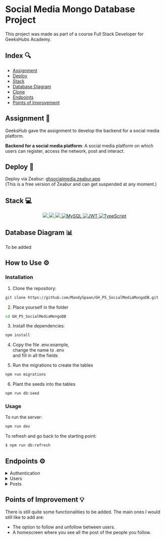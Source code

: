 # Social Media Mongo Database Project

This project was made as part of a course Full Stack Developer for GeeksHubs Academy.

## Index 🔍

- [Assignment](#assignment-)
- [Deploy](#deploy)
- [Stack](#stack)
- [Database Diagram](#database-diagram)
- [Clone](#clone)
- [Endpoints](#endpoints)
- [Points of Improvement](#points-of-improvement)

## Assignment 📝

GeeksHub gave the assignment to develop the backend for a social media platform.

**Backend for a social media platform**: A social media platform on which users can register, access the network, post and interact.

## Deploy 💫

Deploy via Zeabur: [ghsocialmedia.zeabur.app](https://ghsocialmedia.zeabur.app/) <br>
(This is a free version of Zeabur and can get suspended at any moment.)

## Stack 💻

<div align="center">
<a href="https://www.expressjs.com/">
    <img src= "https://img.shields.io/badge/express.js-%23404d59.svg?style=for-the-badge&logo=express&logoColor=%2361DAFB"/>
</a>
<a href="https://nodejs.org/es/">
    <img src= "https://img.shields.io/badge/node.js-026E00?style=for-the-badge&logo=node.js&logoColor=white"/>
</a>
<a href="https://developer.mozilla.org/es/docs/Web/JavaScript">
    <img src= "https://img.shields.io/badge/javascipt-EFD81D?style=for-the-badge&logo=javascript&logoColor=black"/>
</a>
<a href="https://www.mongodb.com/">
    <img src="https://img.shields.io/badge/MongoDB-%234ea94b.svg?style=for-the-badge&logo=mongodb&logoColor=white" alt="MySQL" />
</a>
<a href="">
    <img src="https://img.shields.io/badge/JWT-000000?style=for-the-badge&logo=jsonwebtokens&logoColor=white" alt="JWT" />
</a>
<a href="">
    <img src="https://img.shields.io/badge/bcrypt-3178C6?style=for-the-badge&" alt="TypeScript" />
</a>
 </div>

## Database Diagram 📊

To be added

<!-- This diagram shows the structure of the database tables. -->

<!-- ![Database Diagram](./img/db-diagram.png) -->

## How to Use ⚙️

### Installation

1. Clone the repository:

```sh
git clone https://github.com/MandySpaan/GH_P5_SocialMediaMongoDB.git
```

2. Place yourself in the folder

```sh
cd GH_P5_SocialMediaMongoDB
```

3. Install the dependencies:

```sh
npm install
```

4. Copy the file .env.example, </br>
   change the name to .env </br>
   and fill in all the fields

5. Run the migrations to create the tables

```sh
npm run migrations
```

6. Plant the seeds into the tables

```sh
npm run db:seed
```

### Usage

To run the server:

```sh
npm run dev
```

To refresh and go back to the starting point:

```sh
$ npm run db:refresh
```

## Endpoints ⚙️

<details>
<summary>Authentication</summary>

| Method |        URI         |            Action             |             Auth              |                                 Body                                  |
| :----: | :----------------: | :---------------------------: | :---------------------------: | :-------------------------------------------------------------------: |
|  POST  | /api/auth/register |      Register a new user      | <center>N/A (public)</center> | `{ "email": "youremail@email.com",`<br>`"password": "yourPassword" }` |
|  POST  |  /api/auth/login   | Login a user and return a JWT | <center>N/A (public)</center> | `{ "email": "youremail@email.com",`<br>`"password": "yourPassword" }` |

</details>

<details>
<summary>Users</summary>

| Method |          URI           |            Action            |             Auth              |                                                              Body                                                              |
| :----: | :--------------------: | :--------------------------: | :---------------------------: | :----------------------------------------------------------------------------------------------------------------------------: |
|  GET   |       /api/users       |        View all users        |     Token (isSuperAdmin)      |                                                      <center>N/A</center>                                                      |
|  GET   |   /api/users/profile   |  View your own user profile  |         Token (user)          |                                                      <center>N/A</center>                                                      |
|  GET   | /api/users/profile/:id | View user profile by user id | <center>N/A (public)</center> |                                                      <center>N/A</center>                                                      |
|  PUT   |   /api/users/profile   |     Update user profile      |         Token (user)          | `{ "first_name": "newFirstName",`<br>`"last_name": "newLastName",`<br>` "email": "newEmail",`<br>`"password": "newPassword" }` |

</details>

<details>
<summary>Posts</summary>

| Method |         URI          |             Action              |          Permissions          |                                 Body                                  |
| :----: | :------------------: | :-----------------------------: | :---------------------------: | :-------------------------------------------------------------------: |
|  POST  |      /api/posts      |           Create post           |         Token (user)          |    `{ "title": "postTitle",`<br>`"description": postDescription }`    |
| DELETE | /api/posts/admin/:id |     Delete post by post id      |     Token (isSuperAdmin)      |                         <center>N/A</center>                          |
| DELETE |    /api/posts/:id    | Delete your own post by post id |         Token (user)          |                         <center>N/A</center>                          |
|  PUT   | /api/posts/like/:id  |      Like post by post id       |         Token (user)          |                         <center>N/A</center>                          |
|  PUT   |    /api/posts/:id    | Update your own post by post id |         Token (user)          | `{ "title": "newPostTitle",`<br>`"description": newPostDescription }` |
|  GET   |    /api/posts/own    |       View your own posts       |         Token (user)          |                         <center>N/A</center>                          |
|  GET   |     /api/posts/      |         View all posts          | <center>N/A (public)</center> |                         <center>N/A</center>                          |
|  GET   | /api/posts/user/:id  |      View post by user id       | <center>N/A (public)</center> |                         <center>N/A</center>                          |
|  GET   |    /api/posts/:id    |      View post by post id       | <center>N/A (public)</center> |                         <center>N/A</center>                          |

</details>

## Points of Improvement 💡

There is still quite some functionalities to be added. The main ones I would still like to add are:

- The option to follow and unfollow between users.
- A homescreen where you see all the post of the people you follow.
